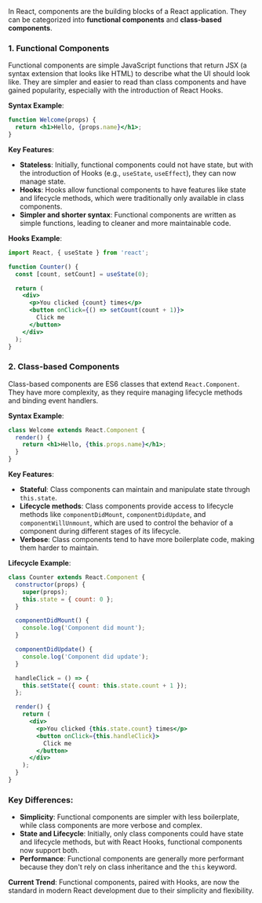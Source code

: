In React, components are the building blocks of a React application. They can be categorized into **functional components** and **class-based components**.

### 1. **Functional Components**  
Functional components are simple JavaScript functions that return JSX (a syntax extension that looks like HTML) to describe what the UI should look like. They are simpler and easier to read than class components and have gained popularity, especially with the introduction of React Hooks.

**Syntax Example**:
```jsx
function Welcome(props) {
  return <h1>Hello, {props.name}</h1>;
}
```

**Key Features**:
- **Stateless**: Initially, functional components could not have state, but with the introduction of Hooks (e.g., `useState`, `useEffect`), they can now manage state.
- **Hooks**: Hooks allow functional components to have features like state and lifecycle methods, which were traditionally only available in class components.
- **Simpler and shorter syntax**: Functional components are written as simple functions, leading to cleaner and more maintainable code.

**Hooks Example**:
```jsx
import React, { useState } from 'react';

function Counter() {
  const [count, setCount] = useState(0);

  return (
    <div>
      <p>You clicked {count} times</p>
      <button onClick={() => setCount(count + 1)}>
        Click me
      </button>
    </div>
  );
}
```

### 2. **Class-based Components**  
Class-based components are ES6 classes that extend `React.Component`. They have more complexity, as they require managing lifecycle methods and binding event handlers.

**Syntax Example**:
```jsx
class Welcome extends React.Component {
  render() {
    return <h1>Hello, {this.props.name}</h1>;
  }
}
```

**Key Features**:
- **Stateful**: Class components can maintain and manipulate state through `this.state`.
- **Lifecycle methods**: Class components provide access to lifecycle methods like `componentDidMount`, `componentDidUpdate`, and `componentWillUnmount`, which are used to control the behavior of a component during different stages of its lifecycle.
- **Verbose**: Class components tend to have more boilerplate code, making them harder to maintain.

**Lifecycle Example**:
```jsx
class Counter extends React.Component {
  constructor(props) {
    super(props);
    this.state = { count: 0 };
  }

  componentDidMount() {
    console.log('Component did mount');
  }

  componentDidUpdate() {
    console.log('Component did update');
  }

  handleClick = () => {
    this.setState({ count: this.state.count + 1 });
  };

  render() {
    return (
      <div>
        <p>You clicked {this.state.count} times</p>
        <button onClick={this.handleClick}>
          Click me
        </button>
      </div>
    );
  }
}
```

### Key Differences:
- **Simplicity**: Functional components are simpler with less boilerplate, while class components are more verbose and complex.
- **State and Lifecycle**: Initially, only class components could have state and lifecycle methods, but with React Hooks, functional components now support both.
- **Performance**: Functional components are generally more performant because they don't rely on class inheritance and the `this` keyword.
  
**Current Trend**: Functional components, paired with Hooks, are now the standard in modern React development due to their simplicity and flexibility.